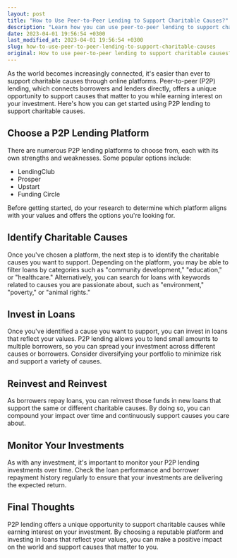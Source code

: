 ```yaml
---
layout: post
title: "How to Use Peer-to-Peer Lending to Support Charitable Causes?"
description: "Learn how you can use peer-to-peer lending to support charitable causes and make a positive impact on the world."
date: 2023-04-01 19:56:54 +0300
last_modified_at: 2023-04-01 19:56:54 +0300
slug: how-to-use-peer-to-peer-lending-to-support-charitable-causes
original: How to use peer-to-peer lending to support charitable causes?
---
```

As the world becomes increasingly connected, it's easier than ever to support charitable causes through online platforms. Peer-to-peer (P2P) lending, which connects borrowers and lenders directly, offers a unique opportunity to support causes that matter to you while earning interest on your investment. Here's how you can get started using P2P lending to support charitable causes.

## Choose a P2P Lending Platform

There are numerous P2P lending platforms to choose from, each with its own strengths and weaknesses. Some popular options include:

- LendingClub
- Prosper
- Upstart
- Funding Circle

Before getting started, do your research to determine which platform aligns with your values and offers the options you're looking for.

## Identify Charitable Causes

Once you've chosen a platform, the next step is to identify the charitable causes you want to support. Depending on the platform, you may be able to filter loans by categories such as "community development," "education," or "healthcare." Alternatively, you can search for loans with keywords related to causes you are passionate about, such as "environment," "poverty," or "animal rights."

## Invest in Loans

Once you've identified a cause you want to support, you can invest in loans that reflect your values. P2P lending allows you to lend small amounts to multiple borrowers, so you can spread your investment across different causes or borrowers. Consider diversifying your portfolio to minimize risk and support a variety of causes.

## Reinvest and Reinvest

As borrowers repay loans, you can reinvest those funds in new loans that support the same or different charitable causes. By doing so, you can compound your impact over time and continuously support causes you care about.

## Monitor Your Investments

As with any investment, it's important to monitor your P2P lending investments over time. Check the loan performance and borrower repayment history regularly to ensure that your investments are delivering the expected return.

## Final Thoughts

P2P lending offers a unique opportunity to support charitable causes while earning interest on your investment. By choosing a reputable platform and investing in loans that reflect your values, you can make a positive impact on the world and support causes that matter to you.